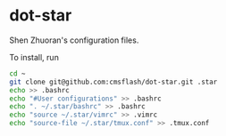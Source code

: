 # dot-star

Shen Zhuoran's configuration files.

To install, run

```bash
cd ~
git clone git@github.com:cmsflash/dot-star.git .star
echo >> .bashrc
echo "#User configurations" >> .bashrc
echo ". ~/.star/bashrc" >> .bashrc
echo "source ~/.star/vimrc" >> .vimrc
echo "source-file ~/.star/tmux.conf" >> .tmux.conf
```
